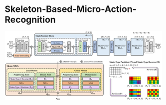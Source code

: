 # Skeleton-Based-Micro-Action-Recognition

![overall_structure](https://github.com/KAIST-VICLab/SkateFormer/raw/main/assets/network.png)
